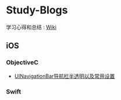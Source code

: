 # Study-Blogs
学习心得和总结 : [Wiki](https://github.com/magianter/Study-Blogs/wiki)
## iOS

### ObjectiveC
- [UINavigationBar导航栏半透明以及常用设置](https://github.com/magianter/Study-Blogs/wiki/%E5%AF%BC%E8%88%AA%E6%A0%8F%E5%8D%8A%E9%80%8F%E6%98%8E%E4%BB%A5%E5%8F%8A%E5%B8%B8%E7%94%A8%E8%AE%BE%E7%BD%AE)

### Swift

